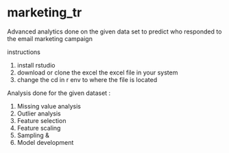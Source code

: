 # marketing_tr
Advanced analytics done on  the given data set to predict who responded to the email marketing campaign


instructions
1. install rstudio
2. download or clone the excel the excel file in your system
3. change the cd in r env to where the file is located

Analysis done for the given dataset :
1. Missing value analysis
2. Outlier analysis
3. Feature selection
4. Feature scaling
5. Sampling &
6. Model development
